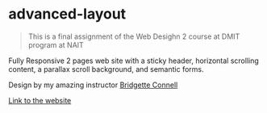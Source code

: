 # advanced-layout

>This is a final assignment of the Web Desighn 2 course at DMIT program at NAIT 

Fully Responsive 2 pages web site with a sticky header, horizontal scrolling content, a parallax
scroll background, and semantic forms. 

Design by my amazing instructor [Bridgette Connell](https://github.com/bconnell3) 

[Link to the website](https://app.netlify.com/sites/web-design-2-advanced-layout/overview)
